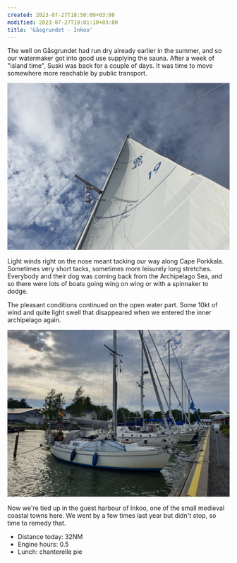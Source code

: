 ```yaml
---
created: 2023-07-27T18:50:09+03:00
modified: 2023-07-27T19:01:10+03:00
title: 'Gåsgrundet - Inkoo'
---
```


The well on Gåsgrundet had run dry already earlier in the summer, and so our watermaker got into good use supplying the sauna.
After a week of "island time", Suski was back for a couple of days. It was time to move somewhere more reachable by public transport.

![Image](../2023/1b40bc852d333f2083d7fdbb83c87791.jpg) 

Light winds right on the nose meant tacking our way along Cape Porkkala. Sometimes very short tacks, sometimes more leisurely long stretches. Everybody and their dog was coming back from the Archipelago Sea, and so there were lots of boats going wing on wing or with a spinnaker to dodge.

The pleasant conditions continued on the open water part. Some 10kt of wind and quite light swell that disappeared when we entered the inner archipelago again.

![Image](../2023/ac4cc6e0b3eafe746933d21d6f80c9b4.jpg) 

Now we're tied up in the guest harbour of Inkoo, one of the small medieval coastal towns here. We went by a few times last year but didn't stop, so time to remedy that.

* Distance today: 32NM
* Engine hours: 0.5
* Lunch: chanterelle pie

